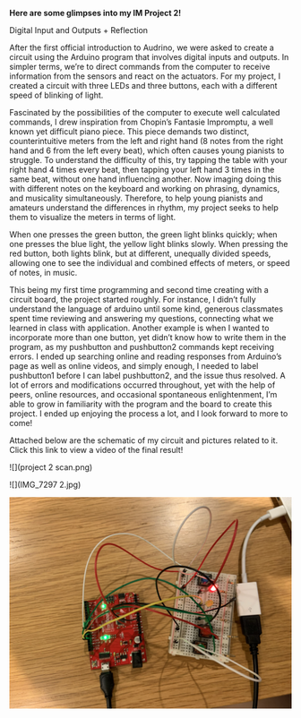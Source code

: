 **Here are some glimpses into my IM Project 2!**

Digital Input and Outputs + Reflection

After the first official introduction to Audrino, we were asked to create a circuit using the Arduino program that involves digital inputs and outputs. In simpler terms, we’re to direct commands from the computer to receive information from the sensors and react on the actuators. For my project, I created a circuit with three LEDs and three buttons, each with a different speed of blinking of light. 

Fascinated by the possibilities of the computer to execute well calculated commands, I drew inspiration from Chopin’s Fantasie Impromptu, a well known yet difficult piano piece. This piece demands two distinct, counterintuitive meters from the left and right hand (8 notes from the right hand and 6 from the left every beat), which often causes young pianists to struggle. To understand the difficulty of this, try tapping the table with your right hand 4 times every beat, then tapping your left hand 3 times in the same beat, without one hand influencing another. Now imaging doing this with different notes on the keyboard and working on phrasing, dynamics, and musicality simultaneously. Therefore, to help young pianists and amateurs understand the differences in rhythm, my project seeks to help them to visualize the meters in terms of light. 

When one presses the green button, the green light blinks quickly; when one presses the blue light, the yellow light blinks slowly. When pressing the red button, both lights blink, but at different, unequally divided speeds, allowing one to see the individual and combined effects of meters, or speed of notes, in music.  

This being my first time programming and second time creating with a circuit board, the project started roughly. For instance, I didn’t fully understand the language of arduino until some kind, generous classmates spent time reviewing and answering my questions, connecting what we learned in class with application. Another example is when I wanted to incorporate more than one button, yet didn’t know how to write them in the program, as my pushbutton and pushbutton2 commands kept receiving errors. I ended up searching online and reading responses from Arduino’s page as well as online videos, and simply enough, I needed to label pushbutton1 before I can label pushbutton2, and the issue thus resolved. A lot of errors and modifications occurred throughout, yet with the help of peers, online resources, and occasional spontaneous enlightenment, I’m able to grow in familiarity with the program and the board to create this project. I ended up enjoying the process a lot, and I look forward to more to come!
 
Attached below are the schematic of my circuit and pictures related to it. Click this link to view a video of the final result!

![](project 2 scan.png)

![](IMG_7297 2.jpg)

![](IMG_7299.jpg)
